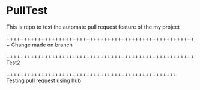 # PullTest

This is repo to test the automate pull request feature of the my project


+++++++++++++++++++++++++++++++++++++++++++++++++++++++
Change made on branch


++++++++++++++++++++++++++++++++++++++++++++++++++++++
Test2


+++++++++++++++++++++++++++++++++++++++++++++++++
Testing pull request using hub
